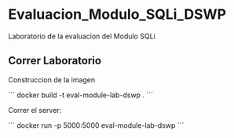 # Evaluacion_Modulo_SQLi_DSWP
Laboratorio de la evaluacion del Modulo SQLi

## Correr Laboratorio


Construccion de la imagen

´´´
docker build -t eval-module-lab-dswp .
´´´

Correr el server:

´´´
docker run -p 5000:5000 eval-module-lab-dswp
´´´
